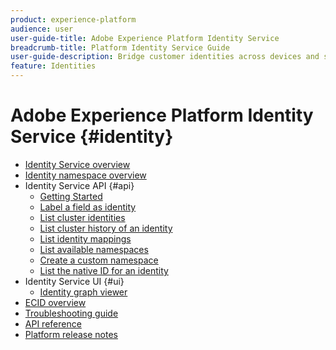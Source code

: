 ```yaml
---
product: experience-platform
audience: user
user-guide-title: Adobe Experience Platform Identity Service
breadcrumb-title: Platform Identity Service Guide
user-guide-description: Bridge customer identities across devices and systems to deliver personalized digital experiences.
feature: Identities
---
```


# Adobe Experience Platform Identity Service {#identity}

- [Identity Service overview](home.md)
- [Identity namespace overview](namespaces.md)
- Identity Service API {#api}
  - [Getting Started](api/getting-started.md)
  - [Label a field as identity](api/label-identities.md)
  - [List cluster identities](api/list-cluster-identites.md)
  - [List cluster history of an identity](api/list-cluster-history.md)
  - [List identity mappings](api/list-identity-mappings.md)
  - [List available namespaces](api/list-namespaces.md)
  - [Create a custom namespace](api/create-custom-namespace.md)
  - [List the native ID for an identity](api/list-native-id.md)
- Identity Service UI {#ui}
  - [Identity graph viewer](ui/identity-graph-viewer.md)
- [ECID overview](ecid.md)
- [Troubleshooting guide](troubleshooting-guide.md)
- [API reference](https://www.adobe.io/apis/experienceplatform/home/api-reference.html#!acpdr/swagger-specs/id-service-api.yaml)
- [Platform release notes](https://www.adobe.com/go/platform-release-notes-en)